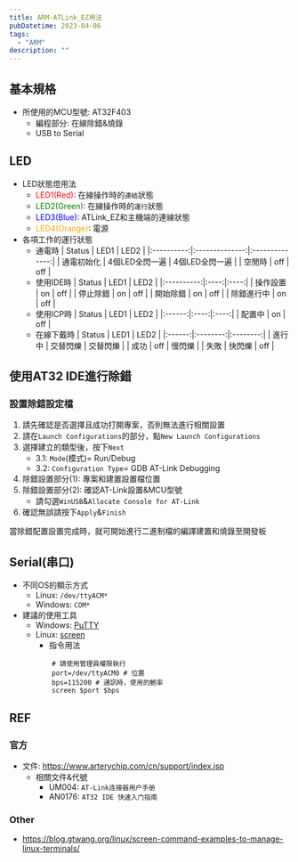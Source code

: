 ```yaml
---
title: ARM-ATLink_EZ用法
pubDatetime: 2023-04-06
tags:
  - "ARM"
description: ""
---
```


## 基本規格

- 所使用的MCU型號: AT32F403
  - 編程部分: 在線除錯&燒錄
  - USB to Serial

## LED

- LED狀態燈用法
  - <font color=red>LED1(Red)</font>: 在線操作時的`連結`狀態
  - <font color=green>LED2(Green)</font>: 在線操作時的`運行`狀態
  - <font color=blue>LED3(Blue)</font>: ATLink_EZ和主機端的連線狀態
  - <font color=orange>LED4(Orange)</font>: 電源
- 各項工作的運行狀態
  - 通電時
    | Status | LED1 | LED2 |
    |:----------:|:--------------:|:--------------:|
    | 通電初始化 | 4個LED全閃一遍 | 4個LED全閃一遍 |
    | 空閒時 | off | off |
  - 使用IDE時
    | Status | LED1 | LED2 |
    |:----------:|:----:|:----:|
    | 操作設置 | on | off |
    | 停止除錯 | on | off |
    | 開始除錯 | on | off |
    | 除錯進行中 | on | off |
  - 使用ICP時
    | Status | LED1 | LED2 |
    |:------:|:----:|:----:|
    | 配置中 | on | off |
  - 在線下戴時
    | Status | LED1 | LED2 |
    |:------:|:--------:|:--------:|
    | 進行中 | 交替閃爍 | 交替閃爍 |
    | 成功 | off | 慢閃爍 |
    | 失敗 | 快閃爍 | off |

## 使用AT32 IDE進行除錯

### 設置除錯設定檔

1. 請先確認是否選擇且成功打開專案，否則無法進行相關設置
2. 請在`Launch Configurations`的部分，點`New Launch Configurations`
3. 選擇建立的類型後，按下`Next`
   - 3.1: `Mode`(模式)= Run/Debug
   - 3.2: `Configuration Type`= GDB AT-Link Debugging
4. 除錯設置部分(1): 專案和建置設置檔位置
5. 除錯設置部分(2): 確認AT-Link設置&MCU型號
   - 請勾選`WinUSB`&`Allocate Console for AT-Link`
6. 確認無誤請按下`Apply`&`Finish`

當除錯配置設置完成時，就可開始進行二進制檔的編譯建置和燒錄至開發板

## Serial(串口)

- 不同OS的顯示方式
  - Linux: `/dev/ttyACM*`
  - Windows: `COM*`
- 建議的使用工具
  - Windows: [PuTTY](https://www.putty.org/)
  - Linux: [screen](https://linux.die.net/man/1/screen)
    - 指令用法
    ```bash=
        # 請使用管理員權限執行
        port=/dev/ttyACM0 # 位置
        bps=115200 # 通訊時，使用的鮑率
        screen $port $bps
    ```

## REF

### 官方

- 文件: https://www.arterychip.com/cn/support/index.jsp
  - 相關文件&代號
    - UM004: `AT-Link连接器用户手册`
    - AN0176: `AT32 IDE 快速入门指南`

### Other

- https://blog.gtwang.org/linux/screen-command-examples-to-manage-linux-terminals/
